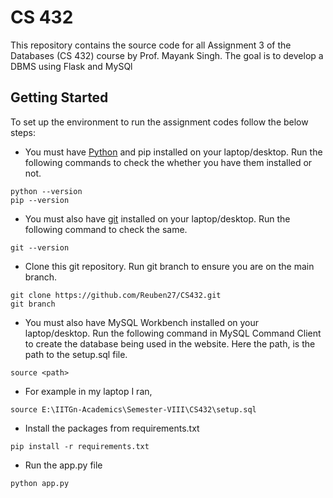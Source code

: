 # CS 432
This repository contains the source code for all Assignment 3 of the Databases (CS 432) course by Prof. Mayank Singh.
The goal is to develop a DBMS using Flask and MySQl

## Getting Started

To set up the environment to run the assignment codes follow the below steps:

- You must have [Python](https://www.python.org/) and pip installed on your laptop/desktop. Run the following commands to check the whether you have them installed or not.
```
python --version
pip --version
```

- You must also have [git](https://git-scm.com/) installed on your laptop/desktop. Run the following command to check the same.
```
git --version
``` 

- Clone this git repository. Run git branch to ensure you are on the main branch. 
```
git clone https://github.com/Reuben27/CS432.git
git branch
```

- You must also have MySQL Workbench installed on your laptop/desktop. Run the following command in MySQL Command Client to create the database being used in the website. Here the path, is the path to the setup.sql file. 
```
source <path>
```

- For example in my laptop I ran, 
```
source E:\IITGn-Academics\Semester-VIII\CS432\setup.sql
```

- Install the packages from requirements.txt
```
pip install -r requirements.txt
```

- Run the app.py file 
```
python app.py
```